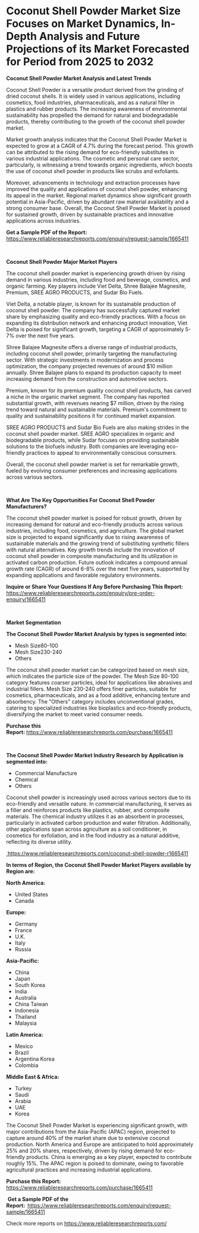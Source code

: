 <p><h1>Coconut Shell Powder Market Size Focuses on Market Dynamics, In-Depth Analysis and Future Projections of its Market Forecasted for Period from 2025 to 2032</h1></p><p><strong>Coconut Shell Powder Market Analysis and Latest Trends</strong></p>
<p><p>Coconut Shell Powder is a versatile product derived from the grinding of dried coconut shells. It is widely used in various applications, including cosmetics, food industries, pharmaceuticals, and as a natural filler in plastics and rubber products. The increasing awareness of environmental sustainability has propelled the demand for natural and biodegradable products, thereby contributing to the growth of the coconut shell powder market.</p><p>Market growth analysis indicates that the Coconut Shell Powder Market is expected to grow at a CAGR of 4.7% during the forecast period. This growth can be attributed to the rising demand for eco-friendly substitutes in various industrial applications. The cosmetic and personal care sector, particularly, is witnessing a trend towards organic ingredients, which boosts the use of coconut shell powder in products like scrubs and exfoliants.</p><p>Moreover, advancements in technology and extraction processes have improved the quality and applications of coconut shell powder, enhancing its appeal in the market. Regional market dynamics show significant growth potential in Asia-Pacific, driven by abundant raw material availability and a strong consumer base. Overall, the Coconut Shell Powder Market is poised for sustained growth, driven by sustainable practices and innovative applications across industries.</p></p>
<p><strong>Get a Sample PDF of the Report:&nbsp;</strong> <a href="https://www.reliableresearchreports.com/enquiry/request-sample/1665411?utm_campaign=3579&utm_medium=2&utm_source=Github&utm_content=ia&utm_term=31032025&utm_id=coconut-shell-powder">https://www.reliableresearchreports.com/enquiry/request-sample/1665411</a></p>
<p>&nbsp;</p>
<p><strong>Coconut Shell Powder Major Market Players</strong></p>
<p><p>The coconut shell powder market is experiencing growth driven by rising demand in various industries, including food and beverage, cosmetics, and organic farming. Key players include Viet Delta, Shree Balajee Magnesite, Premium, SREE AGRO PRODUCTS, and Sudar Bio Fuels.</p><p>Viet Delta, a notable player, is known for its sustainable production of coconut shell powder. The company has successfully captured market share by emphasizing quality and eco-friendly practices. With a focus on expanding its distribution network and enhancing product innovation, Viet Delta is poised for significant growth, targeting a CAGR of approximately 5-7% over the next five years.</p><p>Shree Balajee Magnesite offers a diverse range of industrial products, including coconut shell powder, primarily targeting the manufacturing sector. With strategic investments in modernization and process optimization, the company projected revenues of around $10 million annually. Shree Balajee plans to expand its production capacity to meet increasing demand from the construction and automotive sectors.</p><p>Premium, known for its premium quality coconut shell products, has carved a niche in the organic market segment. The company has reported substantial growth, with revenues nearing $7 million, driven by the rising trend toward natural and sustainable materials. Premium's commitment to quality and sustainability positions it for continued market expansion.</p><p>SREE AGRO PRODUCTS and Sudar Bio Fuels are also making strides in the coconut shell powder market. SREE AGRO specializes in organic and biodegradable products, while Sudar focuses on providing sustainable solutions to the biofuels industry. Both companies are leveraging eco-friendly practices to appeal to environmentally conscious consumers.</p><p>Overall, the coconut shell powder market is set for remarkable growth, fueled by evolving consumer preferences and increasing applications across various sectors.</p></p>
<p>&nbsp;</p>
<p><strong>What Are The Key Opportunities For Coconut Shell Powder Manufacturers?</strong></p>
<p><p>The coconut shell powder market is poised for robust growth, driven by increasing demand for natural and eco-friendly products across various industries, including food, cosmetics, and agriculture. The global market size is projected to expand significantly due to rising awareness of sustainable materials and the growing trend of substituting synthetic fillers with natural alternatives. Key growth trends include the innovation of coconut shell powder in composite manufacturing and its utilization in activated carbon production. Future outlook indicates a compound annual growth rate (CAGR) of around 6-8% over the next five years, supported by expanding applications and favorable regulatory environments.</p></p>
<p><strong>Inquire or Share Your Questions If Any Before Purchasing This Report:</strong> <a href="https://www.reliableresearchreports.com/enquiry/pre-order-enquiry/1665411?utm_campaign=3579&utm_medium=2&utm_source=Github&utm_content=ia&utm_term=31032025&utm_id=coconut-shell-powder">https://www.reliableresearchreports.com/enquiry/pre-order-enquiry/1665411</a></p>
<p>&nbsp;</p>
<p><strong>Market Segmentation</strong></p>
<p><strong>The Coconut Shell Powder Market Analysis by types is segmented into:</strong></p>
<p><ul><li>Mesh Size80-100</li><li>Mesh Size230-240</li><li>Others</li></ul></p>
<p><p>The coconut shell powder market can be categorized based on mesh size, which indicates the particle size of the powder. The Mesh Size 80-100 category features coarser particles, ideal for applications like abrasives and industrial fillers. Mesh Size 230-240 offers finer particles, suitable for cosmetics, pharmaceuticals, and as a food additive, enhancing texture and absorbency. The "Others" category includes unconventional grades, catering to specialized industries like bioplastics and eco-friendly products, diversifying the market to meet varied consumer needs.</p></p>
<p><strong>Purchase this Report:&nbsp;</strong><a href="https://www.reliableresearchreports.com/purchase/1665411?utm_campaign=3579&utm_medium=2&utm_source=Github&utm_content=ia&utm_term=31032025&utm_id=coconut-shell-powder">https://www.reliableresearchreports.com/purchase/1665411</a></p>
<p>&nbsp;</p>
<p><strong>The Coconut Shell Powder Market Industry Research by Application is segmented into:</strong></p>
<p><ul><li>Commercial Manufacture</li><li>Chemical</li><li>Others</li></ul></p>
<p><p>Coconut shell powder is increasingly used across various sectors due to its eco-friendly and versatile nature. In commercial manufacturing, it serves as a filler and reinforces products like plastics, rubber, and composite materials. The chemical industry utilizes it as an absorbent in processes, particularly in activated carbon production and water filtration. Additionally, other applications span across agriculture as a soil conditioner, in cosmetics for exfoliation, and in the food industry as a natural additive, reflecting its diverse utility.</p></p>
<p><a href="https://www.reliableresearchreports.com/coconut-shell-powder-r1665411?utm_campaign=3579&utm_medium=2&utm_source=Github&utm_content=ia&utm_term=31032025&utm_id=coconut-shell-powder">&nbsp;https://www.reliableresearchreports.com/coconut-shell-powder-r1665411</a></p>
<p><strong>In terms of Region, the Coconut Shell Powder Market Players available by Region are:</strong></p>
<p>
    <p> <strong> North America: </strong>
        <ul>
            <li>United States</li>
            <li>Canada</li>
        </ul>
        </p> 
    <p> <strong> Europe: </strong>
        <ul>
            <li>Germany</li>
            <li>France</li>
            <li>U.K.</li>
            <li>Italy</li>
            <li>Russia</li>
        </ul>
        </p> 
    <p> <strong> Asia-Pacific: </strong>
        <ul>
            <li>China</li>
            <li>Japan</li>
            <li>South Korea</li>
            <li>India</li>
            <li>Australia</li>
            <li>China Taiwan</li>
            <li>Indonesia</li>
            <li>Thailand</li>
            <li>Malaysia</li>
        </ul>
        </p> 
    <p> <strong> Latin America: </strong>
        <ul>
            <li>Mexico</li>
            <li>Brazil</li>
            <li>Argentina Korea</li>
            <li>Colombia</li>
        </ul>
        </p> 
    <p> <strong> Middle East & Africa: </strong>
        <ul>
            <li>Turkey</li>
            <li>Saudi</li>
            <li>Arabia</li>
            <li>UAE</li>
            <li>Korea</li>
        </ul>
    </p>
    </p>
<p><p>The Coconut Shell Powder Market is experiencing significant growth, with major contributions from the Asia-Pacific (APAC) region, projected to capture around 40% of the market share due to extensive coconut production. North America and Europe are anticipated to hold approximately 25% and 20% shares, respectively, driven by rising demand for eco-friendly products. China is emerging as a key player, expected to contribute roughly 15%. The APAC region is poised to dominate, owing to favorable agricultural practices and increasing industrial applications.</p></p>
<p><strong>Purchase this Report: </strong><a href="https://www.reliableresearchreports.com/purchase/1665411?utm_campaign=3579&utm_medium=2&utm_source=Github&utm_content=ia&utm_term=31032025&utm_id=coconut-shell-powder">https://www.reliableresearchreports.com/purchase/1665411</a></p>
<p>&nbsp;<strong>Get a Sample PDF of the Report:&nbsp;&nbsp;</strong><a href="https://www.reliableresearchreports.com/enquiry/request-sample/1665411?utm_campaign=3579&utm_medium=2&utm_source=Github&utm_content=ia&utm_term=31032025&utm_id=coconut-shell-powder">https://www.reliableresearchreports.com/enquiry/request-sample/1665411</a></p>
<p><strong></strong></p>
<p>Check more reports on <a href="https://www.reliableresearchreports.com/?utm_campaign=3579&utm_medium=2&utm_source=Github&utm_content=ia&utm_term=31032025&utm_id=coconut-shell-powder">https://www.reliableresearchreports.com/</a></p>